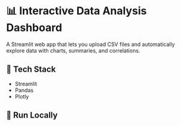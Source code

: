 # 📊 Interactive Data Analysis Dashboard
A Streamlit web app that lets you upload CSV files and automatically explore data with charts, summaries, and correlations.

## 🚀 Tech Stack
- Streamlit  
- Pandas  
- Plotly  

## 🧠 Run Locally
